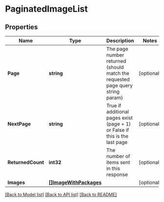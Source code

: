 # PaginatedImageList

## Properties
Name | Type | Description | Notes
------------ | ------------- | ------------- | -------------
**Page** | **string** | The page number returned (should match the requested page query string param) | [optional] 
**NextPage** | **string** | True if additional pages exist (page + 1) or False if this is the last page | [optional] 
**ReturnedCount** | **int32** | The number of items sent in this response | [optional] 
**Images** | [**[]ImageWithPackages**](ImageWithPackages.md) |  | [optional] 

[[Back to Model list]](../README.md#documentation-for-models) [[Back to API list]](../README.md#documentation-for-api-endpoints) [[Back to README]](../README.md)


